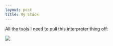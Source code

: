 ```yaml
---
layout: post
title: My Stack
---
```


All the tools I need to pull this interpreter thing off:

<img src="/lemur-scheme/images/books.jpg" />
